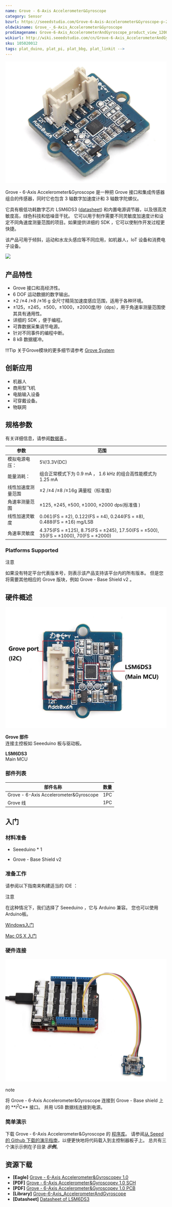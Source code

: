 ```yaml
---
name: Grove - 6-Axis Accelerometer&Gyroscope
category: Sensor
bzurl: https://seeedstudio.com/Grove-6-Axis-Accelerometer&Gyroscope-p-2606.html
oldwikiname: Grove_-_6-Axis_Accelerometer&Gyroscope
prodimagename: Grove-6-Axis_AccelerometerAndGyroscope_product_view_1200_s.jpg
wikiurl: http://wiki.seeedstudio.com/cn/Grove-6-Axis_AccelerometerAndGyroscope
sku: 105020012
tags: plat_duino, plat_pi, plat_bbg, plat_linkit -->
---
```


<!-- tags: io_3v3, io_5v, grove_i2c, grove_analog, grove_digital, grove_uart, plat_duino, plat_bbg, plat_pi, plat_wio, plat_linkit -->

![](https://raw.githubusercontent.com/SeeedDocument/Grove-6-Axis_AccelerometerAndGyroscope/master/img/Grove-6-Axis_AccelerometerAndGyroscope_product_view_1200_s.jpg)

Grove - 6-Axis Accelerometer&Gyroscope 是一种把 Grove 接口和集成传感器组合的传感器，同时它也包含 3 轴数字加速度计和 3 轴数字陀螺仪。


它具有极低功耗数字芯片 LSM6DS3 ([datasheet](https://raw.githubusercontent.com/SeeedDocument/Grove-6-Axis_AccelerometerAndGyroscope/master/res/LSM6DS3TR.pdf)) 和内置电源调节器，以及很高灵敏度高，绿色科技和低噪音干扰。 它可以用于制作需要不同灵敏度加速度计和设定不同角速度测量范围的项目。如果提供详细的 SDK ，它可以使制作开发过程更快捷。

该产品可用于倾斜，运动和水龙头感应等不同应用，如机器人，IoT 设备和消费电子设备。

[![](https://github.com/SeeedDocument/wiki_chinese/raw/master/docs/images/click_to_buy.PNG)](https://item.taobao.com/item.htm?spm=a1z10.3-c.w4002-11172317909.10.403b31cctuXbqP&id=531757615410)

产品特性
--------

- Grove 接口和高经济性。
- 6 DOF 运动数据的数字输出。
- ±2 /±4 /±8 /±16 g 全尺寸精简加速度感应范围，适用于各种环境。
- ±125，±245，±500，±1000，±2000度/秒（dps），用于角速率测量范围使其具有通用性。
- 详细的 SDK ，便于编程。
- 可靠数据采集调节电源。
- 针对不同事件的编程中断。
- 8 kB 数据缓冲。

!!!Tip
    关于Grove模块的更多细节请参考 [Grove System](http://wiki.seeedstudio.com/cn/Grove_System/)

创新应用
-----------------

-   机器人
-   商用型飞机
-   电脑输入设备
-   可穿戴设备。
-   物联网

规格参数
--------------


有关详细信息，请参阅[数据表](https://raw.githubusercontent.com/SeeedDocument/Grove-6-Axis_AccelerometerAndGyroscope/master/res/LSM6DS3TR.pdf).。

| 参数                            | 范围                                                                               |
|---------------------------------------|--------------------------------------------------------------------------------------|
| 模拟电源电压：                | 5V/3.3V(DC)                                                                          |
| 能量消耗：                    | 组合正常模式下为 0.9 mA ， 1.6 kHz 的组合高性能模式为 1.25 mA |
| 线性加速度测量范围 |  ±2 /±4 /±8 /±16g 满量程（标准值）                                           |
| 角速率测量范围        | ±125, ±245, ±500, ±1000, ±2000 dps(标准值 )                                    |
| 线性加速灵敏度       | 0.061(FS = ±2), 0.122(FS = ±4), 0.244(FS = ±8), 0.488(FS = ±16) mg/LSB               |
| 角速率灵敏度              | 4.375(FS = ±125), 8.75(FS = ±245), 17.50(FS = ±500), 35(FS = ±1000), 70(FS = ±2000)  |

### Platforms Supported

<div class="admonition note">
<p class="admonition-title">注意</p>
如果没有特定平台代表版本号，则表示该产品支持该平台内的所有版本。 但是您将需要其他相应的 Grove 版块，例如 Grove - Base Shield v2 。
</div>

硬件概述
-----------------

![](https://raw.githubusercontent.com/SeeedDocument/Grove-6-Axis_AccelerometerAndGyroscope/master/img/Grove-6-Axis_AccelerometerAndGyroscope_components_view_1200_s.jpg)

**Grove 部件**   
连接主控板如 Seeeduino 板与驱动板。

**LSM6DS3**   
Main MCU

### **部件列表**

| 部件名称                            | 数量 |
|----------------------------------------|----------|
| Grove - 6-Axis Accelerometer&Gyroscope | 1PC      |
| Grove 线                             | 1PC      |

入门
-----------

### **材料准备**

-   Seeeduino * 1

-   Grove - Base Shield v2

### **准备工作**

请参阅以下指南来构建适当的 IDE ：

<div class="admonition note">
<p class="admonition-title">注意</p>
在这种情况下，我们选择了 Seeeduino ，它与 Arduino 兼容。 您也可以使用 Arduino板。
</div>

[Windows入门](/Seeeduino_v4.2#Getting_Started_on_Windows)

[ Mac OS X 入门](/Seeeduino_v4.2#Getting_Started_on_Mac_OS_X)

### **硬件连接**

![](https://raw.githubusercontent.com/SeeedDocument/Grove-6-Axis_AccelerometerAndGyroscope/master/img/Grove-6-Axis_AccelerometerAndGyroscope_demo_connection_1200_s.jpg)

<div class="admonition note">
<p class="admonition-title">note</p>
将 Grove - 6-Axis Accelerometer&Gyroscope 连接到 Grove - Base shield 上的 **I<sup>2</sup>C** 接口。 并用 USB 数据线连接到电源。
</div>

### **简单演示**

下载 Grove - 6-Axis Accelerometer&Gyroscope 的 [程序库](https://github.com/Seeed-Studio/Accelerometer_And_Gyroscope_LSM6DS3)。 请参阅[从 Seeed 的 Github 下载的演示指南](/Guide_to_use_demos_downloaded_from_Seeed's_Github)，以便更快地将代码载入到主控制器板子上。 总共有三个演示示例在子目录 ***示例***。

资源下载
---------

- **[Eagle]** [Grove - 6-Axis Accelerometer&Gyroscopev 1.0](https://github.com/SeeedDocument/Grove-6-Axis_AccelerometerAndGyroscope/raw/master/res/Grove%20-%206-Axis%20AccelerometerGyroscopev1.0.zip)
- **[PDF]** [Grove - 6-Axis Accelerometer&Gyroscopev 1.0 SCH](https://github.com/SeeedDocument/Grove-6-Axis_AccelerometerAndGyroscope/raw/master/res/Grove%20-%206-Axis%20Accelerometer%26Gyroscope%20v1.0-SCH.zip)
- **[PDF]** [Grove - 6-Axis Accelerometer&Gyroscopev 1.0 PCB](https://github.com/SeeedDocument/Grove-6-Axis_AccelerometerAndGyroscope/raw/master/res/Grove%20-%206-Axis%20Accelerometer%26Gyroscope%20v1.0_PCB.pdf)
-  **[Library]** [Grove-6-Axis_AccelerometerAndGyroscope](https://github.com/Seeed-Studio/Accelerometer_And_Gyroscope_LSM6DS3)
-  **[Datasheet]** [Datasheet of LSM6DS3](https://raw.githubusercontent.com/SeeedDocument/Grove-6-Axis_AccelerometerAndGyroscope/master/res/LSM6DS3TR.pdf)


<!-- This Markdown file was created from http://www.seeedstudio.com/wiki/Grove_-_6-Axis_Accelerometer&Gyroscope -->
